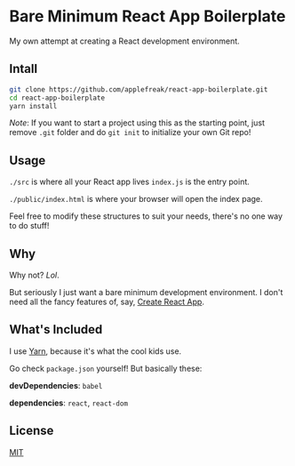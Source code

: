 # Bare Minimum React App Boilerplate

My own attempt at creating a React development environment.

## Intall

```bash
git clone https://github.com/applefreak/react-app-boilerplate.git
cd react-app-boilerplate
yarn install
```

*Note*: If you want to start a project using this as the starting point, just remove `.git` folder and do `git init` to initialize your own Git repo!

## Usage

`./src` is where all your React app lives `index.js` is the entry point.

`./public/index.html` is where your browser will open the index page.

Feel free to modify these structures to suit your needs, there's no one way to do stuff!

## Why

Why not? *Lol*.

But seriously I just want a bare minimum development environment. I don't need all the fancy features of, say, [Create React App](https://github.com/facebookincubator/create-react-app).

## What's Included

I use [Yarn](https://yarnpkg.com/), because it's what the cool kids use.

Go check `package.json` yourself! But basically these:

**devDependencies**: `babel`

**dependencies**: `react`, `react-dom`

## License

[MIT](https://poyu.mit-license.org/)
